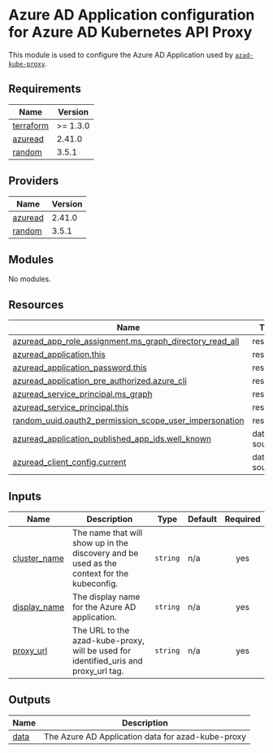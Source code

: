 # Azure AD Application configuration for Azure AD Kubernetes API Proxy

This module is used to configure the Azure AD Application used by [`azad-kube-proxy`](https://github.com/XenitAB/azad-kube-proxy).

## Requirements

| Name | Version |
|------|---------|
| <a name="requirement_terraform"></a> [terraform](#requirement\_terraform) | >= 1.3.0 |
| <a name="requirement_azuread"></a> [azuread](#requirement\_azuread) | 2.41.0 |
| <a name="requirement_random"></a> [random](#requirement\_random) | 3.5.1 |

## Providers

| Name | Version |
|------|---------|
| <a name="provider_azuread"></a> [azuread](#provider\_azuread) | 2.41.0 |
| <a name="provider_random"></a> [random](#provider\_random) | 3.5.1 |

## Modules

No modules.

## Resources

| Name | Type |
|------|------|
| [azuread_app_role_assignment.ms_graph_directory_read_all](https://registry.terraform.io/providers/hashicorp/azuread/2.41.0/docs/resources/app_role_assignment) | resource |
| [azuread_application.this](https://registry.terraform.io/providers/hashicorp/azuread/2.41.0/docs/resources/application) | resource |
| [azuread_application_password.this](https://registry.terraform.io/providers/hashicorp/azuread/2.41.0/docs/resources/application_password) | resource |
| [azuread_application_pre_authorized.azure_cli](https://registry.terraform.io/providers/hashicorp/azuread/2.41.0/docs/resources/application_pre_authorized) | resource |
| [azuread_service_principal.ms_graph](https://registry.terraform.io/providers/hashicorp/azuread/2.41.0/docs/resources/service_principal) | resource |
| [azuread_service_principal.this](https://registry.terraform.io/providers/hashicorp/azuread/2.41.0/docs/resources/service_principal) | resource |
| [random_uuid.oauth2_permission_scope_user_impersonation](https://registry.terraform.io/providers/hashicorp/random/3.5.1/docs/resources/uuid) | resource |
| [azuread_application_published_app_ids.well_known](https://registry.terraform.io/providers/hashicorp/azuread/2.41.0/docs/data-sources/application_published_app_ids) | data source |
| [azuread_client_config.current](https://registry.terraform.io/providers/hashicorp/azuread/2.41.0/docs/data-sources/client_config) | data source |

## Inputs

| Name | Description | Type | Default | Required |
|------|-------------|------|---------|:--------:|
| <a name="input_cluster_name"></a> [cluster\_name](#input\_cluster\_name) | The name that will show up in the discovery and be used as the context for the kubeconfig. | `string` | n/a | yes |
| <a name="input_display_name"></a> [display\_name](#input\_display\_name) | The display name for the Azure AD application. | `string` | n/a | yes |
| <a name="input_proxy_url"></a> [proxy\_url](#input\_proxy\_url) | The URL to the azad-kube-proxy, will be used for identified\_uris and proxy\_url tag. | `string` | n/a | yes |

## Outputs

| Name | Description |
|------|-------------|
| <a name="output_data"></a> [data](#output\_data) | The Azure AD Application data for azad-kube-proxy |
